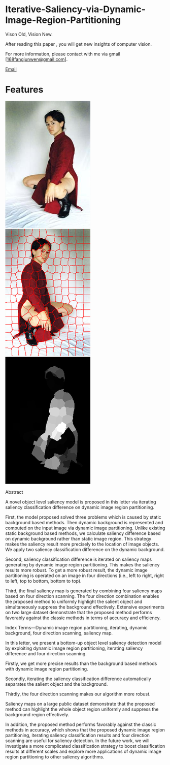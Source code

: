 # Iterative-Saliency-via-Dynamic-Image-Region-Partitioning


Vison Old, Vision New. 

After reading this paper , you will get new insights of computer vision. 

For more information, please contact with me via gmail [168fangjunwen@gmail.com].

<div> <a href="168fangjunwen@gmail.com">Email</a></div>

# Features
![image](https://github.com/168WenFangjun/Iterative-Saliency-via-Dynamic-Image-Region-Partitioning/blob/master/code-for-my-graduate-paper/test/3_95_95850.jpg)
![image](https://github.com/168WenFangjun/Iterative-Saliency-via-Dynamic-Image-Region-Partitioning/blob/master/code-for-my-graduate-paper/superpixels/3_95_95850_SLIC.bmp)
![image](https://github.com/168WenFangjun/Iterative-Saliency-via-Dynamic-Image-Region-Partitioning/blob/master/code-for-my-graduate-paper/saliencymap/3_95_95850.png)

Abstract

A  novel  object  level  saliency  model  is  proposed  in  this letter  via  iterating  saliency  classification  difference  on  dynamic  image region  partitioning.  

First,  the  model  proposed  solved  three  problems which  is  caused  by  static  background  based  methods.  Then  dynamic background  is  represented  and  computed  on  the  input  image  via dynamic  image  partitioning.  Unlike  existing  static  background  based methods,  we  calculate  saliency  difference  based  on  dynamic background  rather  than  static  image  region.  This  strategy  makes  the saliency  result  more  precisely  to  the  location  of  image  objects.  We apply  two  saliency  classification  difference  on  the  dynamic background.  

Second,  saliency  classification  difference  is  iterated  on saliency  maps  generating  by  dynamic  image  region  partitioning.  This makes  the  saliency  results  more  robust.  To  get  a  more  robust  result, the  dynamic  image  partitioning  is  operated  on  an  image  in  four directions  (i.e.,  left  to  right,  right  to  left,  top  to  bottom,  bottom  to  top). 

Third,  the  final  saliency  map  is  generated  by  combining  four  saliency maps  based  on  four  direction  scanning.  The  four  direction combination  enables  the  proposed  method  to  uniformly  highlight  the salient  object  and  simultaneously  suppress  the  background  effectively. Extensive  experiments  on  two  large  dataset  demonstrate  that  the proposed  method  performs  favorably  against  the  classic  methods  in terms of  accuracy  and efficiency. 

Index  Terms—Dynamic  image  region  partitioning,  iterating, dynamic  background,  four  direction  scanning,  saliency  map. 

In  this  letter,  we  present  a  bottom-up  object  level  saliency detection  model  by  exploiting  dynamic  image  region  partitioning, iterating  saliency  difference  and  four  direction  scanning. 

Firstly,  we get  more  precise  results  than  the  background  based  methods  with dynamic  image  region  partitioning.  

Secondly,  iterating  the  saliency classification  difference  automatically  separates  the  salient  object and  the  background.  

Thirdly,  the  four  direction  scanning  makes  our algorithm  more  robust.  

Saliency  maps  on  a  large  public  dataset demonstrate  that  the  proposed  method  can  highlight  the  whole object  region  uniformly  and  suppress  the  background  region effectively.  

In  addition,  the  proposed  method  performs  favorably against  the  classic  methods  in  accuracy,  which  shows  that  the proposed  dynamic  image  region  partitioning,  iterating  saliency classification  results  and  four  direction  scanning  are  useful  for saliency  detection.  In  the  future  work,  we  will  investigate  a  more complicated  classification  strategy  to  boost  classification  results  at different  scales  and  explore  more  applications  of  dynamic  image region  partitioning  to  other  saliency  algorithms. 








